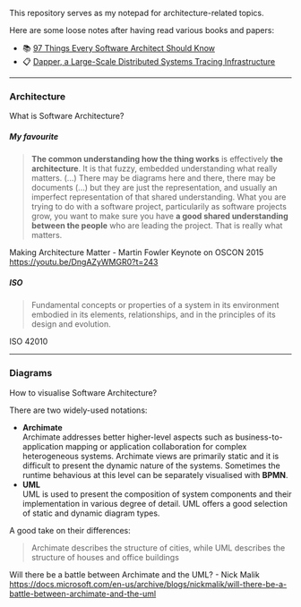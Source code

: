 This repository serves as my notepad for architecture-related topics.

Here are some loose notes after having read various books and papers:
- :books: [97 Things Every Software Architect Should Know](books/97-things-architect-should-know.md)
- :clipboard: [Dapper, a Large-Scale Distributed Systems Tracing Infrastructure](papers/dapper.md)

---

### Architecture
What is Software Architecture?

##### My favourite

> **The common understanding how the thing works** is effectively **the architecture**. It is that fuzzy, embedded understanding what really matters. (...) There may be diagrams here and there, there may be documents (...) but they are just the representation, and usually an imperfect representation of that shared understanding. What you are trying to do with a software project, particularily as software projects grow, you want to make sure you have **a good shared understanding between the people** who are leading the project. That is really what matters.

Making Architecture Matter - Martin Fowler Keynote on OSCON 2015  
https://youtu.be/DngAZyWMGR0?t=243

##### ISO

> Fundamental concepts or properties of a system in its environment embodied in its elements, relationships, and in the principles of its design and evolution.

ISO 42010

---

### Diagrams
How to visualise Software Architecture?

There are two widely-used notations: 
- **Archimate**  
    Archimate addresses better higher-level aspects such as business-to-application mapping or application collaboration for complex heterogeneous systems. Archimate views are primarily static and it is difficult to present the dynamic nature of the systems. Sometimes the runtime behavious at this level can be separately visualised with **BPMN**.
- **UML**  
    UML is used to present the composition of system components and their implementation in various degree of detail. UML offers a good selection of static and dynamic diagram types.
    
A good take on their differences:
> Archimate describes the structure of cities, while UML describes the structure of houses and office buildings

Will there be a battle between Archimate and the UML? - Nick Malik  
https://docs.microsoft.com/en-us/archive/blogs/nickmalik/will-there-be-a-battle-between-archimate-and-the-uml
